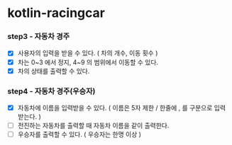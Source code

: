 # kotlin-racingcar


### step3 - 자동차 경주
* [x] 사용자의 입력을 받을 수 있다. ( 차의 개수, 이동 횟수 )
* [x] 차는 0~3 에서 정지, 4~9 의 범위에서 이동할 수 있다.
* [x] 차의 상태를 출력할 수 있다.

### step4 - 자동차 경주(우승자)
* [x] 자동차에 이름을 입력받을 수 있다. ( 이름은 5자 제한 / 한줄에 , 를 구분으로 입력받는다. )
* [ ] 전진하는 자동차를 출력할 때 자동차 이름을 같이 출력한다.
* [ ] 우승자를 출력할 수 있다. ( 우승자는 한명 이상 )
